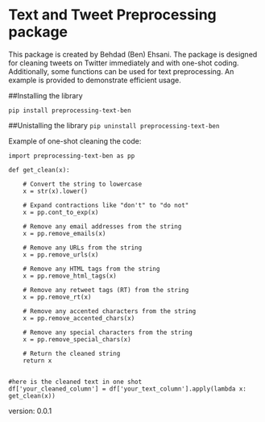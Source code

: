 # Text and Tweet Preprocessing package



This package is created by Behdad (Ben) Ehsani. The package is designed for cleaning tweets on Twitter immediately and with one-shot coding. Additionally, some functions can be used for text preprocessing. An example is provided to demonstrate efficient usage.


##Installing the library

`pip install preprocessing-text-ben`

##Unistalling the library
 `pip uninstall preprocessing-text-ben`



Example of one-shot cleaning the code: 

```
import preprocessing-text-ben as pp

def get_clean(x):
    
    # Convert the string to lowercase
    x = str(x).lower()
    
    # Expand contractions like "don't" to "do not"
    x = pp.cont_to_exp(x)
    
    # Remove any email addresses from the string
    x = pp.remove_emails(x)
    
    # Remove any URLs from the string
    x = pp.remove_urls(x)
    
    # Remove any HTML tags from the string
    x = pp.remove_html_tags(x)
    
    # Remove any retweet tags (RT) from the string
    x = pp.remove_rt(x)
    
    # Remove any accented characters from the string
    x = pp.remove_accented_chars(x)
    
    # Remove any special characters from the string
    x = pp.remove_special_chars(x)
    
    # Return the cleaned string
    return x


#here is the cleaned text in one shot
df['your_cleaned_column'] = df['your_text_column'].apply(lambda x: get_clean(x))

```






version: 0.0.1
